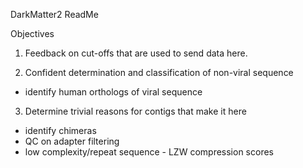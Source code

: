 DarkMatter2 ReadMe

Objectives

1) Feedback on cut-offs that are used to send data here. 

2) Confident determination and classification of non-viral sequence
  - identify human orthologs of viral sequence
  
3) Determine trivial reasons for contigs that make it here 
  - identify chimeras
  - QC on adapter filtering
  - low complexity/repeat sequence - LZW compression scores


